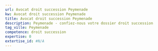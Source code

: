 ```yaml
---
url: Avocat droit succession Peymenade
kw: Avocat droit succession Peymenade
title: Avocat droit succession Peymenade
description: Peymenade - confiez-nous votre dossier droit succession
tag_ville: Peymenade
competence: droit succession
expertise: 0
extertise_id: #N/A
---
```

